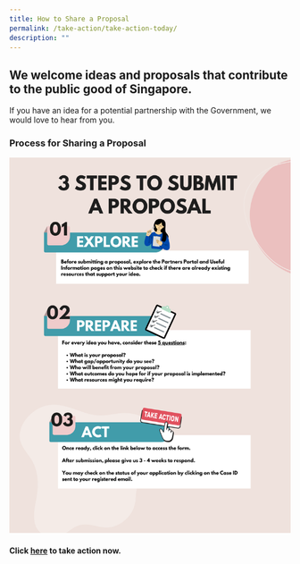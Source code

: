 ```yaml
---
title: How to Share a Proposal
permalink: /take-action/take-action-today/
description: ""
---
```

## We welcome ideas and proposals that contribute to the public good of Singapore.

If you have an idea for a potential partnership with the Government, we would love to hear from you.


### Process for Sharing a Proposal 

![](/images/how%20to%20submit%20a%20proposal-2.png)

#### Click [here](https://go.gov.sg/sgpostageform) to take action now.